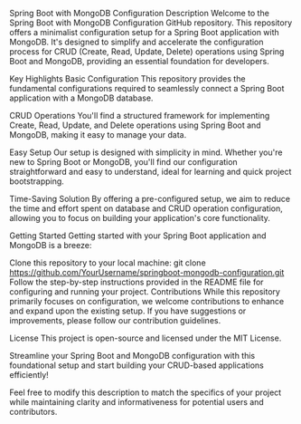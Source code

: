Spring Boot with MongoDB Configuration
Description
Welcome to the Spring Boot with MongoDB Configuration GitHub repository. This repository offers a minimalist configuration setup for a Spring Boot application with MongoDB. It's designed to simplify and accelerate the configuration process for CRUD (Create, Read, Update, Delete) operations using Spring Boot and MongoDB, providing an essential foundation for developers.

Key Highlights
Basic Configuration
This repository provides the fundamental configurations required to seamlessly connect a Spring Boot application with a MongoDB database.

CRUD Operations
You'll find a structured framework for implementing Create, Read, Update, and Delete operations using Spring Boot and MongoDB, making it easy to manage your data.

Easy Setup
Our setup is designed with simplicity in mind. Whether you're new to Spring Boot or MongoDB, you'll find our configuration straightforward and easy to understand, ideal for learning and quick project bootstrapping.

Time-Saving Solution
By offering a pre-configured setup, we aim to reduce the time and effort spent on database and CRUD operation configuration, allowing you to focus on building your application's core functionality.

Getting Started
Getting started with your Spring Boot application and MongoDB is a breeze:

Clone this repository to your local machine: git clone https://github.com/YourUsername/springboot-mongodb-configuration.git
Follow the step-by-step instructions provided in the README file for configuring and running your project.
Contributions
While this repository primarily focuses on configuration, we welcome contributions to enhance and expand upon the existing setup. If you have suggestions or improvements, please follow our contribution guidelines.

License
This project is open-source and licensed under the MIT License.

Streamline your Spring Boot and MongoDB configuration with this foundational setup and start building your CRUD-based applications efficiently!

Feel free to modify this description to match the specifics of your project while maintaining clarity and informativeness for potential users and contributors.